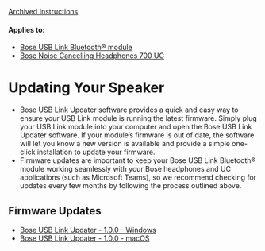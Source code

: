 [Archived Instructions](https://web.archive.org/web/20230130210011/https://pro.bose.com/en_us/products/software/conferencing_software/bose-usb-link-updater.html)
<div class="articleAppliesTo">
<div class="bose-list bose-list--appliesToList">
<h4 class="bose-list__title">Applies to: </h4>
<ul class="bose-list__list">
<li class="bose-list__listitem ">
<a href="https://web.archive.org/web/20230530204230/https://www.bose.com/en_us/products/headphones/headphone_accessories/bose-usb-link.html">Bose USB Link Bluetooth® module</a>
</li>
<li class="bose-list__listitem ">
<a href="https://web.archive.org/web/20201001130557/https://www.bose.com/en_us/support/products/bose_headphones_support/bose_around_ear_headphones_support/noise-cancelling-headphones-700-conferencing.html">Bose Noise Cancelling Headphones 700 UC</a>
</li>
</ul>
</div>
</div>

# Updating Your Speaker

- Bose USB Link Updater software provides a quick and easy way to ensure your USB Link module is running the latest firmware. Simply plug your USB Link module into your computer and open the Bose USB Link Updater software. If your module’s firmware is out of date, the software will let you know a new version is available and provide a simple one-click installation to update your firmware.
- Firmware updates are important to keep your Bose USB Link Bluetooth® module working seamlessly with your Bose headphones and UC applications (such as Microsoft Teams), so we recommend checking for updates every few months by following the process outlined above.

## Firmware Updates

- [Bose USB Link Updater - 1.0.0 - Windows](https://assets.bose.com/content/dam/Bose_DAM/Web/pro/software/bose_work/700uc/1_0_0/Bose-USB-Link-Updater-Win-1.0.0.exe.zip)
- [Bose USB Link Updater - 1.0.0 - macOS](https://assets.bose.com/content/dam/Bose_DAM/Web/pro/software/bose_work/700uc/1_0_0/Bose-USB-Link-Updater-Mac-1.0.0.pkg.zip)
